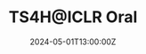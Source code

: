 ---
title: TS4H@ICLR Oral

event: TS4H@ICLR
event_url: https://example.org

location: https://timeseriesforhealth.github.io/
address:
  city: Vienna

summary: We got to give a talk at the TS4h workshop at ICLR 2024 to present our Paper on Dynamic Survival Analysis for Early Event Prediction.

# Talk start and end times.
#   End time can optionally be hidden by prefixing the line with `#`.
date: '2024-05-01T13:00:00Z'
all_day: false

# Schedule page publish date (NOT talk date).
publishDate: '2024-06-01T00:00:00Z'

authors:
  - admin

tags: []

# Is this a featured talk? (true/false)
featured: true

image:
  caption: ''
  focal_point: Right

#links:
#  - icon: twitter
#    icon_pack: fab
#    name: Follow
#    url: https://twitter.com/georgecushen
url_code: ''
url_pdf: ''
url_slides: ''
url_video: https://slideslive.com/embed/presentation/39020509?js_embed_version=3&embed_init_token=eyJhbGciOiJIUzI1NiJ9.eyJpYXQiOjE3MTgxOTUyMjUsImV4cCI6MTcxODMyNDgyNSwidSI6eyJ1dWlkIjoiOTdjY2JhZGYtOTQ2My00OGVhLWIwMjMtZGVkMjA1NmIyY2VmIiwiaSI6bnVsbCwiZSI6bnVsbCwibSI6ZmFsc2V9LCJkIjoiaWNsci5jYyJ9.yTgCU6xU0PWd-5kfL-y4uWmX-Za5hmRHBH5SI2Ce-VY&embed_parent_url=https%3A%2F%2Ficlr.cc%2Fvirtual%2F2024%2Fworkshop%2F20582&embed_origin=https%3A%2F%2Ficlr.cc&embed_container_id=presentation-embed-39020509&auto_load=true&auto_play=false&zoom_ratio=&disable_fullscreen=false&locale=fr&vertical_enabled=true&vertical_enabled_on_mobile=false&allow_hidden_controls_when_paused=true&fit_to_viewport=true&custom_user_id=&user_uuid=97ccbadf-9463-48ea-b023-ded2056b2cef
---